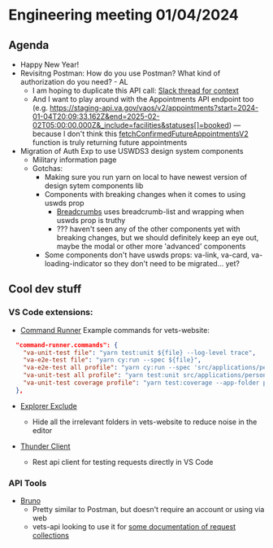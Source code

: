 # Engineering meeting 01/04/2024

## Agenda

- Happy New Year!
- Revisitng Postman: How do you use Postman? What kind of authorization do you need? - AL
  - I am hoping to duplicate this API call: [Slack thread for context](https://dsva.slack.com/archives/C05TU9FPZU0/p1702419429363369?thread_ts=1702417734.323489&cid=C05TU9FPZU0)
  - And I want to play around with the Appointments API endpoint too (e.g. https://staging-api.va.gov/vaos/v2/appointments?start=2024-01-04T20:09:33.162Z&end=2025-02-02T05:00:00.000Z&_include=facilities&statuses[]=booked) –– because I don't think this [fetchConfirmedFutureAppointmentsV2](https://github.com/department-of-veterans-affairs/vets-website/blob/311a335cddaa8000f2d3f67ef5a07e3db7ae6dcd/src/applications/personalization/appointments/actions/index.js#L97) function is truly returning future appointments
- Migration of Auth Exp to use USWDS3 design system components
  - Military information page
  - Gotchas:
    - Making sure you run yarn on local to have newest version of design sytem components lib
    - Components with breaking changes when it comes to using uswds prop
      - [Breadcrumbs](https://design.va.gov/storybook/?path=/docs/components-va-breadcrumbs--default) uses breadcrumb-list and wrapping when uswds prop is truthy
      - ??? haven't seen any of the other components yet with breaking changes, but we should definitely keep an eye out, maybe the modal or other more 'advanced' components
    - Some components don't have uswds props: va-link, va-card, va-loading-indicator so they don't need to be migrated... yet? 

## Cool dev stuff

### VS Code extensions:

- [Command Runner](https://marketplace.visualstudio.com/items?itemName=edonet.vscode-command-runner)
Example commands for vets-website:
``` json
  "command-runner.commands": {
    "va-unit-test file": "yarn test:unit ${file} --log-level trace",
    "va-e2e-test file": "yarn cy:run --spec ${file}",
    "va-e2e-test all profile": "yarn cy:run --spec 'src/applications/personalization/profile/tests/e2e/**/*'",
    "va-unit-test all profile": "yarn test:unit src/applications/personalization/profile/tests/**/*.unit.spec.js* --log-level trace",
    "va-unit-test coverage profile": "yarn test:coverage --app-folder personalization --coverage-html"
  },
```
- [Explorer Exclude](https://marketplace.visualstudio.com/items?itemName=PeterSchmalfeldt.explorer-exclude)
  - Hide all the irrelevant folders in vets-website to reduce noise in the editor

- [Thunder Client](https://marketplace.visualstudio.com/items?itemName=rangav.vscode-thunder-client)
  - Rest api client for testing requests directly in VS Code

### API Tools

 - [Bruno](https://www.usebruno.com/)
   - Pretty similar to Postman, but doesn't require an account or using via web
   - vets-api looking to use it for [some documentation of request collections](https://github.com/department-of-veterans-affairs/vets-api/pull/14961)
